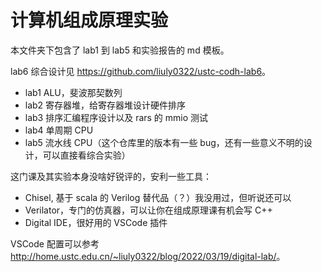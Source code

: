 # 计算机组成原理实验

本文件夹下包含了 lab1 到 lab5 和实验报告的 md 模板。

lab6 综合设计见 <https://github.com/liuly0322/ustc-codh-lab6>。

- lab1 ALU，斐波那契数列
- lab2 寄存器堆，给寄存器堆设计硬件排序
- lab3 排序汇编程序设计以及 rars 的 mmio 测试
- lab4 单周期 CPU
- lab5 流水线 CPU（这个仓库里的版本有一些 bug，还有一些意义不明的设计，可以直接看综合实验）

这门课及其实验本身没啥好锐评的，安利一些工具：

- Chisel, 基于 scala 的 Verilog 替代品（？）我没用过，但听说还可以
- Verilator，专门的仿真器，可以让你在组成原理课有机会写 C++
- Digital IDE，很好用的 VSCode 插件

VSCode 配置可以参考 <http://home.ustc.edu.cn/~liuly0322/blog/2022/03/19/digital-lab/>。

